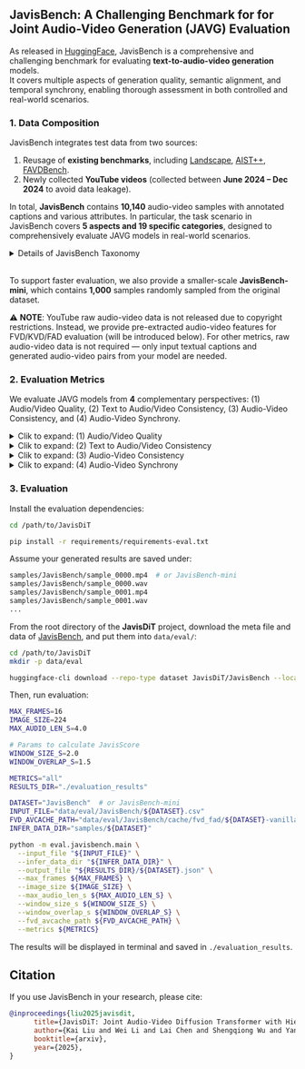 ## JavisBench: A Challenging Benchmark for for Joint Audio-Video Generation (JAVG) Evaluation

As released in [HuggingFace](https://huggingface.co/datasets/JavisDiT/JavisBench),
JavisBench is a comprehensive and challenging benchmark for evaluating **text-to-audio-video generation** models.  
It covers multiple aspects of generation quality, semantic alignment, and temporal synchrony, enabling thorough assessment in both controlled and real-world scenarios.

### 1. Data Composition

JavisBench integrates test data from two sources:

1. Reusage of **existing benchmarks**, including [Landscape](https://github.com/researchmm/MM-Diffusion#Test), [AIST++](https://github.com/researchmm/MM-Diffusion#Test), [FAVDBench](https://github.com/OpenNLPLab/FAVDBench).
2. Newly collected **YouTube videos** (collected between **June 2024 – Dec 2024** to avoid data leakage).

In total, **JavisBench** contains **10,140** audio-video samples with annotated captions and various attributes.
In particular, the task scenario in JavisBench covers **5 aspects and 19 specific categories**, designed to comprehensively evaluate JAVG models in real-world scenarios.

<details> 
<summary> Details of JavisBench Taxonomy</summary>

| Aspect | Category | Description and Examples |
|---|---|---|
| Event Scenario | Natural Scenario | Scenes dominated by natural environments with minimal human interference, such as forests, oceans, and mountains. |
|  | Urban Scenario | Outdoor spaces shaped by human activity, including cities, villages, streets, and parks. |
|  | Living Scenario | Indoor environments where daily human activities occur, like houses, schools, and shopping malls. |
|  | Industrial Scenario | Work-oriented spaces related to industrial or energy activities, such as factories, construction sites, and mines. |
|  | Virtual Scenario | Imaginative or abstract settings, including virtual worlds, sci-fi cities, and artistic installations. |
| Visual Style | Camera Shooting | Filmed with handheld, fixed, or drone cameras, including slow-motion footage. |
|  | 2D-Animate | Styles like hand-drawn animation, flat animation, cartoon styles, or watercolor illustrations. |
|  | 3D-Animate | Photorealistic styles, sci-fi/magical effects, CG (Computer Graphics), or steam- punk aesthetics. |
| Sound Type | Ambient Sounds | Sounds that occur naturally in the environment, including both natural and human-influenced surroundings. This category includes sounds like wind, rain, water flow, animal sounds, human activity (e.g., traffic, construction), and urban noise. |
|  | Biological Sounds | Sounds produced by living creatures (e.g.animals, birds). This includes vocal- izations such as barking, chirping, growling, as well as non-vocal human sounds like heartbeat, and other physical noises. |
|  | Mechanical Sounds | Sounds generated by man-made machines, devices, or mechanical processes. This includes the noise of engines, motors, appliances, and any mechanical or electronic noise. This category also includes malfunction sounds (e.g., malfunc- tioning machinery or alarms). |
|  | Musical Sounds | Sounds related to music or musical performance, including both human- generated and instrument-generated sounds and melodies. This category covers singing, instrumental performances, as well as background music used in vari- ous media formats. |
|  | Speech Sounds | Sounds generated from human speech, whether in conversation, dialogue, public speeches, debates, interviews, or monologues. This category specifically covers linguistic communication in various contexts, whether formal, informal, or contentious. |
| Spatial Composition | Single Subject | There is only one primary object or source producing sound in the scene. |
|  | Multiple Subject | There are multiple primary objects that (or potentially can) make sounds in the scene. |
|  | Off-screen Sound | The source of the sound is not visible in the scene but logically exists (e.g., a car engine outside the camera view). |
| Temporal Composition | Single Event | The audio contains only one event, with no overlapping sounds. For example, “a single dog barking without background noise.” |
|  | Sequential Events | There are multiple events occurring sequentially, with no overlap. For example, “the applause begins after the music performance ends.” |
|  | Simultaneous Events | Multiple audio sources are present simultaneously, such as “a person speaking while music plays in the background.” |

</details>

<br>

To support faster evaluation, we also provide a smaller-scale **JavisBench-mini**, which contains **1,000** samples randomly sampled from the original dataset.


:warning: **NOTE**: YouTube raw audio-video data is not released due to copyright restrictions. Instead, we provide pre-extracted audio-video features for FVD/KVD/FAD evaluation (will be introduced below). For other metrics, raw audio-video data is not required — only input textual captions and generated audio-video pairs from your model are needed.


### 2. Evaluation Metrics

We evaluate JAVG models from **4** complementary perspectives: (1) Audio/Video Quality, (2) Text to Audio/Video Consistency, (3) Audio-Video Consistency, and (4) Audio-Video Synchrony.


<details> 
<summary> Clik to expand: (1) Audio/Video Quality </summary>

Measures on the perceptual quality of the generated audio and video.

* **Fréchet Video Distance (FVD)**
  Formula:

  $\mathrm{FVD} = \|\mu_r - \mu_g\|_2^2 + \mathrm{Tr}(\Sigma_r + \Sigma_g - 2(\Sigma_r\Sigma_g)^{1/2})$

  where $(\mu_r, \Sigma_r)$ and $(\mu_g, \Sigma_g)$ are the mean and covariance of **real** and **generated** video features extracted by a pretrained video feature encoder (e.g., [I3D](https://arxiv.org/pdf/1705.07750)).
  **Lower is better**, indicating the generated video distribution is closer to the real one.

* **Kernel Video Distance (KVD)**
  Similar to FVD, but estimates distribution differences via a kernel-based method (Kernel Inception Distance style), which is more stable on smaller datasets; **lower is better**.

* **Fréchet Audio Distance (FAD)**
  Same concept as FVD, but computed on **audio** features extracted by a pretrained audio model (e.g., [AudioClip](https://arxiv.org/pdf/2106.13043)).
  Measures distribution distance between generated and real audio; **lower is better**.

</details> 


<details> 
<summary> Clik to expand: (2) Text to Audio/Video Consistency </summary>


Evaluates how well the generated audio and video semantically match the input text description.

* **[ImageBind](https://github.com/facebookresearch/ImageBind) Similarity**

  * **Text–Video**: Encode text $t$ and video $v$ into a shared embedding space and compute cosine similarity:

    $\mathrm{sim}(t, v) = \frac{f_{\mathrm{text}}(t) \cdot f_{\mathrm{video}}(v)}{\|f_{\mathrm{text}}(t)\| \cdot \|f_{\mathrm{video}}(v)\|}$

  * **Text–Audio**: Same process but with the audio encoder $f_{\mathrm{audio}}$.

* **[CLIP](https://github.com/openai/CLIP) Similarity** (Text–Video)
  Uses CLIP to compute semantic similarity between text and video (video frames are sampled, encoded, and averaged).

* **[CLAP](https://github.com/LAION-AI/CLAP) Similarity** (Text–Audio)
  Uses CLAP to compute semantic similarity between text and audio.

</details> 

<details> 
<summary> Clik to expand: (3) Audio-Video Consistency </summary>

Measures the semantic alignment between generated audio and generated video.

* **ImageBind (Video–Audio)**:
  Encodes both modalities into the same space and computes cosine similarity between video and audio features.

* **[CAVP](https://github.com/luosiallen/Diff-Foley) (Cross-Audio-Video Pretraining)**:
  A dedicated pretrained model for cross-modal matching; higher similarity indicates better semantic correspondence.

* **[AVHScore](https://arxiv.org/pdf/2404.14381) (Audio-Visual Harmony Score)**:
  Introduced in [TAVGBench](https://arxiv.org/pdf/2404.14381) as a way to quantify how well the generated audio and video align semantically in a shared embedding space .
  It is defined by computing the cosine similarity between **each video frame** and the **entire audio**, then averaging across all frames:

  $\text{AVHScore} = \frac{1}{N} \sum_{i=1}^{N} \cos\bigl(f_{\mathrm{frame}}(v_i),\; f_{\mathrm{audio}}(a)\bigr)$

  A higher AVHScore indicates stronger audio–video semantic consistency.

</details> 


<details> 
<summary> Clik to expand: (4) Audio-Video Synchrony </summary>

- **JavisScore**:
  A new metric we propose to measure temporal synchrony between audio and video. The core idea is using a sliding window along the temporal axis to split the audio-video pair into short segments. For each segment, compute cross-modal similarity (e.g., with [ImageBind]((https://github.com/facebookresearch/ImageBind) )) and take the mean score:

  $\mathrm{JavisScore} = \frac{1}{N} \sum_{i=1}^{N} \sigma(a_i, v_i) , \quad \sigma(v_i,a_i) = \frac{1}{k} \sum_{j=1}^{k} \mathop{\text{top-}k}\limits_{\min} \{ \cos\left(E_v(v_{i,j}), E_a(a_{i})\right) \}$

- **[AV-Align](https://arxiv.org/pdf/2309.16429)**:
  Although we did not report this metric in the paper (due to its inefficacy in evaluation complex audio-video synchrony), we also provide a reference implementation in the codebase for potential future research.

  Given energy peaks detected in both audio (estimated by audio onsets) and video (estimated by optical flow):
  
  $\mathrm{P}_a = \{t_{a,1}, t_{a,2}, \dots\},\quad
  \mathrm{P}_v = \{t_{v,1}, t_{v,2}, \dots\}$
  
  Then evaluate how often peaks align within a short temporal window (e.g., ±3 frames).

  $\text{AV-Align} = \frac{1}{|\mathrm{P}_a| + |\mathrm{P}_v|}
  \left( \sum_{t_a \in \mathrm{P}_a}
         \mathbb{1}_{\exists\, t_v \in \mathrm{P}_v\,:\,|t_a - t_v| \leq \tau}
       + \sum_{t_v \in \mathrm{P}_v}
         \mathbb{1}_{\exists\, t_a \in \mathrm{P}_a\,:\,|t_v - t_a| \leq \tau}
  \right)$

  * $\tau$ is the temporal tolerance window (e.g., 3 frames).
  * $\mathbb{1}_{\cdot}$ is the indicator function—1 if a match exists within the window, otherwise 0.
  * Higher scores indicate better alignment in both directions.

</details> 


### 3. Evaluation

Install the evaluation dependencies:

```bash
cd /path/to/JavisDiT

pip install -r requirements/requirements-eval.txt
```

Assume your generated results are saved under:

```bash
samples/JavisBench/sample_0000.mp4  # or JavisBench-mini
samples/JavisBench/sample_0000.wav
samples/JavisBench/sample_0001.mp4
samples/JavisBench/sample_0001.wav
...
```

From the root directory of the **JavisDiT** project,
download the meta file and data of [JavisBench](https://huggingface.co/datasets/JavisDiT/JavisBench), and put them into `data/eval/`:

```bash
cd /path/to/JavisDiT
mkdir -p data/eval

huggingface-cli download --repo-type dataset JavisDiT/JavisBench --local-dir data/eval/JavisBench
```

Then, run evaluation:

```bash
MAX_FRAMES=16
IMAGE_SIZE=224
MAX_AUDIO_LEN_S=4.0

# Params to calculate JavisScore
WINDOW_SIZE_S=2.0
WINDOW_OVERLAP_S=1.5

METRICS="all" 
RESULTS_DIR="./evaluation_results"

DATASET="JavisBench"  # or JavisBench-mini
INPUT_FILE="data/eval/JavisBench/${DATASET}.csv"
FVD_AVCACHE_PATH="data/eval/JavisBench/cache/fvd_fad/${DATASET}-vanilla-max4s.pt"
INFER_DATA_DIR="samples/${DATASET}"

python -m eval.javisbench.main \
  --input_file "${INPUT_FILE}" \
  --infer_data_dir "${INFER_DATA_DIR}" \
  --output_file "${RESULTS_DIR}/${DATASET}.json" \
  --max_frames ${MAX_FRAMES} \
  --image_size ${IMAGE_SIZE} \
  --max_audio_len_s ${MAX_AUDIO_LEN_S} \
  --window_size_s ${WINDOW_SIZE_S} \
  --window_overlap_s ${WINDOW_OVERLAP_S} \
  --fvd_avcache_path ${FVD_AVCACHE_PATH} \
  --metrics ${METRICS}
```

The results will be displayed in terminal and saved in `./evaluation_results`.


## Citation

If you use JavisBench in your research, please cite:

```bibtex
@inproceedings{liu2025javisdit,
      title={JavisDiT: Joint Audio-Video Diffusion Transformer with Hierarchical Spatio-Temporal Prior Synchronization}, 
      author={Kai Liu and Wei Li and Lai Chen and Shengqiong Wu and Yanhao Zheng and Jiayi Ji and Fan Zhou and Rongxin Jiang and Jiebo Luo and Hao Fei and Tat-Seng Chua},
      booktitle={arxiv},
      year={2025}, 
}
```

